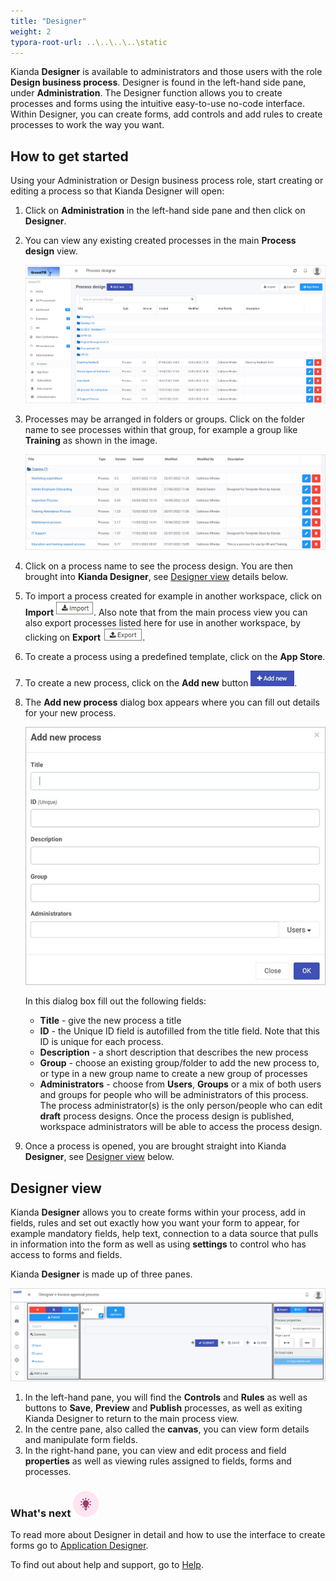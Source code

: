 ```yaml
---
title: "Designer"
weight: 2
typora-root-url: ..\..\..\..\static
---
```


Kianda **Designer** is available to administrators and those users with the role **Design business process**. Designer is found in the left-hand side pane, under **Administration**. The Designer function allows you to create processes and forms using the intuitive easy-to-use no-code interface. Within Designer, you can create forms, add controls and add rules to create processes to work the way you want.

## How to get started

Using your Administration or Design business process role, start creating or editing a process so that Kianda Designer will open:

1. Click on **Administration** in the left-hand side pane and then click on **Designer**.

2. You can view any existing created processes in the main **Process design** view.

   ![Process view](/images/main-process-view.jpg)

3. Processes may be arranged in folders or groups. Click on the folder name to see processes within that group, for example a group like **Training** as shown in the image.

    ![Training folder of processes](/images/training-folder.jpg)

4. Click on a process name to see the process design. You are then brought into **Kianda Designer**, see [Designer view](#designer-view) details below.

5. To import a process created for example in another workspace, click on **Import** ![Import button](/images/import_frame.png). Also note that from the main process view you can also export processes listed here for use in another workspace, by clicking on **Export** ![Export process](/images/export_frame.png).

6. To create a process using a predefined template, click on the **App Store**.

7. To create a new process, click on the **Add new** button ![Add new button](/images/addnew.png).

8. The **Add new process** dialog box appears where you can fill out details for your new process.

   ![New process view](/images/new-process.jpg)

   In this dialog box fill out the following fields:

   - **Title** - give the new process a title
   - **ID** - the Unique ID field is autofilled from the title field. Note that this ID is unique for each process.
   - **Description** - a short description that describes the new process
   - **Group** - choose an existing group/folder to add the new process to, or type in a new group name to create a new group of processes
   - **Administrators** - choose from **Users**, **Groups** or a mix of both users and groups for people who will be administrators of this process. The process administrator(s) is the only person/people who can edit **draft** process designs. Once the process design is published, workspace administrators will be able to access the process design.

9. Once a process is opened, you are brought straight into Kianda **Designer**, see [Designer view](#designer-view) below.




## Designer view

Kianda **Designer** allows you to create forms within your process, add in fields, rules and set out exactly how you want your form to appear, for example mandatory fields, help text, connection to a data source that pulls in information into the form as well as using **settings** to control who has access to forms and fields.

Kianda **Designer** is made up of three panes.

![Designer view](/images/design-view.jpg)

1. In the left-hand pane, you will find the **Controls** and **Rules** as well as buttons to **Save**, **Preview** and **Publish** processes, as well as exiting Kianda Designer to return to the main process view. 
2. In the centre pane, also called the **canvas**, you can view form details and manipulate form fields.
3. In the right-hand pane, you can view and edit process and field **properties** as well as viewing rules assigned to fields, forms and processes.



### What's next  ![Idea icon](/images/18.png) ###

To read more about Designer in detail and how to use the interface to create forms go to [Application Designer](/docs/platform/application-designer/).

To find out about help and support, go to [Help](/docs/platform/general/help/).

